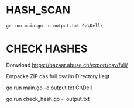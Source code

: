# HASH_SCAN
```
go run main.go -o output.txt C:\Dell\
```



# CHECK HASHES
Donwload https://bazaar.abuse.ch/export/csv/full/

Entpacke ZIP das full.csv im Directory liegt

go run main.go -o output.txt C:\Dell

go run check_hash.go -i output.txt
